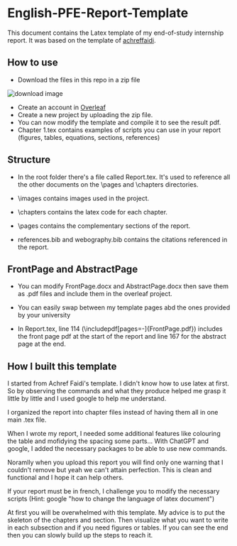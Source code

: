 # English-PFE-Report-Template
This document contains the Latex template of my end-of-study internship report. It was based on the template of [achreffaidi](https://github.com/achreffaidi/PFE-Skeleton).

## How to use

- Download the files in this repo in a zip file

![download image](https://i.imgur.com/xcxxsUD.png)

- Create an account in [Overleaf](https://www.overleaf.com)
- Create a new project by uploading the zip file.
- You can now modify the template and compile it to see the result pdf.
- Chapter 1.tex contains examples of scripts you can use in your report
(figures, tables, equations, sections, references)

## Structure

- In the root folder there's a file called Report.tex. It's used to reference all the other documents on the \pages and \chapters directories.

- \images contains images used in the project.

- \chapters contains the latex code for each chapter.

- \pages contains the complementary sections of the report.

- references.bib and webography.bib contains the citations referenced in the report.

## FrontPage and AbstractPage

- You can modify FrontPage.docx and AbstractPage.docx then save them as .pdf files and include them in the overleaf project.

- You can easily swap between my template pages abd the ones provided by your university

- In Report.tex, line 114 (\includepdf[pages=-]{FrontPage.pdf}) includes the front page pdf at the start of the report
and line 167 for the abstract page at the end.

## How I built this template

I started from Achref Faidi's template. I didn't know how to use latex at first. So by observing the commands and
what they produce helped me grasp it little by little and I used google to help me understand.

I organized the report into chapter files instead of having them all in one main .tex file.

When I wrote my report, I needed some additional features like colouring the table and mofidying the spacing some parts...
With ChatGPT and google, I added the necessary packages to be able to use new commands.

Noramlly when you upload this report you will find only one warning that I couldn't remove but yeah we can't attain perfection.
This is clean and functional and I hope it can help others.

If your report must be in french, I challenge you to modify the necessary scripts (Hint: google "how to change the language of latex document")

At first you will be overwhelmed with this template. My advice is to put the skeleton of the chapters and section. Then visualize 
what you want to write in each subsection and if you need figures or tables. If you can see the end then you can slowly build up the steps to reach it.
